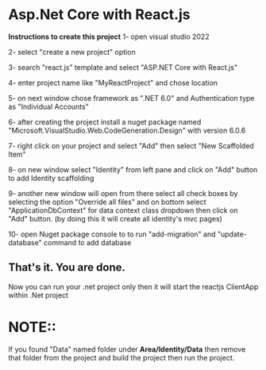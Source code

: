 # Asp.Net Core with React.js


****Instructions to create this project****
1-  open visual studio 2022

2-  select "create a new project" option

3-  search "react.js" template and select "ASP.NET Core with React.js"

4-  enter project name like "MyReactProject" and chose location

5-  on next window chose framework as ".NET 6.0" and Authentication type as "Individual Accounts"

6-  after creating the project install a nuget package named "Microsoft.VisualStudio.Web.CodeGeneration.Design" with version 6.0.6

7-  right click on your project and select "Add" then select "New Scaffolded Item"

8-  on new window select "Identity" from left pane and click on "Add" button to add Identity scaffolding

9-  another new window will open from there select all check boxes by selecting the option "Override all files" and on bottom select "ApplicationDbContext" for data context class dropdown then click on "Add" button.   (by doing this it will create all identity's mvc pages)

10- open Nuget package console to to run "add-migration" and "update-database" command to add database


## That's it. You are done.
Now you can run your .net project only then it will start the reactjs ClientApp within .Net project


# NOTE::
If you found "Data" named folder under **Area/Identity/Data** then remove that folder from the project and build the project then run the project.
